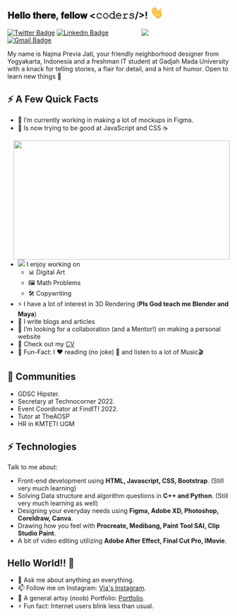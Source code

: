 <h2> 𝐇𝐞𝐥𝐥𝐨 𝐭𝐡𝐞𝐫𝐞, 𝐟𝐞𝐥𝐥𝐨𝐰 <𝚌𝚘𝚍𝚎𝚛𝚜/>! <img src="https://raw.githubusercontent.com/ABSphreak/ABSphreak/master/gifs/Hi.gif" width="30px"></h2>

<img align='right' src='https://user-images.githubusercontent.com/5713670/87202985-820dcb80-c2b6-11ea-9f56-7ec461c497c3.gif' width='200"'>

[![Twitter Badge](https://img.shields.io/badge/-@captainpiyol-1ca0f1?style=flat-square&labelColor=1ca0f1&logo=twitter&logoColor=white&link=https://https://twitter.com/captainpiyol)](https://twitter.com/captainpiyol) [![Linkedin Badge](https://img.shields.io/badge/-najmapreviajati-blue?style=flat-square&logo=Linkedin&logoColor=white&link=https://www.linkedin.com/in/najma-previa-jati-596a721b5/)](https://www.linkedin.com/in/najma-previa-jati-596a721b5/) [![Gmail Badge](https://img.shields.io/badge/-najma.previa@gmail.com-c14438?style=flat-square&logo=Gmail&logoColor=white&link=mailto:najma.previa@gmail.com)](mailto:najma.previa@gmail.com)

My name is Najma Previa Jati, your friendly neighborhood designer from Yogyakarta, Indonesia and a freshman IT student at Gadjah Mada University with a knack for telling stories, a flair for detail, and a hint of humor. Open to learn new things 🎉
## ⚡️ A Few Quick Facts
- 🔭 I’m currently working in making a lot of mockups in Figma.
- 🌱 Is now trying to be good at JavaScript and CSS ☕
<img width="490" height="270" src="https://media.giphy.com/media/y9XCVEKx02Q3tyHSD5/giphy.gif" align=right>

- <img src="https://media.giphy.com/media/WUlplcMpOCEmTGBtBW/giphy.gif" width="30">  I enjoy working on
  - 📊 Digital Art
  - 🖼 Math Problems
  - 🛠 Copywriting
- ⚡ I have a lot of interest in 3D Rendering (**Pls God teach me Blender and Maya**)
- 📝 I write blogs and articles
- 👯 I’m looking for a collaboration (and a Mentor!) on making a personal website
- 📙 Check out my [CV](https://drive.google.com/file/d/1wXhNteN3caaEy6DQ5uh4esCreeDsyApS/view?usp=sharing)
- 🎉 Fun-Fact: I ❤️ reading (no joke) 🚀 and listen to a lot of Music🎬
## 👯 Communities
* GDSC Hipster.
* Secretary at Technocorner 2022.
* Event Coordinator at FindIT! 2022.
* Tutor at TheAOSP
* HR in KMTETI UGM
## ⚡ Technologies
Talk to me about:
- Front-end development using **HTML, Javascript, CSS, Bootstrap**. (Still very much learning)
- Solving Data structure and algorithm questions in **C++ and Python**. (Still very much learning as well)
- Designing your everyday needs using **Figma, Adobe XD, Photoshop, Coreldraw, Canva**.
- Drawing how you feel with **Procreate, Medibang, Paint Tool SAI, Clip Studio Paint**.
- A bit of video editing utilizing **Adobe After Effect, Final Cut Pro, IMovie**.
## Hello World!! 🤔
- 💬 Ask me about anything an everything.
- 📫 Follow me on Instagram: [Via's Instagram](https://www.instagram.com/viajati/).
- 🎯 A general artsy (noob) Portfolio: [Portfolio](https://drive.google.com/file/d/14MAtQn9Y8i2TXb5jswk7WsF7H2Jt9bmN/view?usp=sharing).
- ⚡ Fun fact: Internet users blink less than usual.
